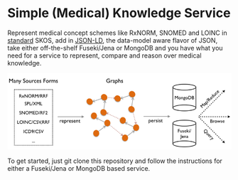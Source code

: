 # Simple (Medical) Knowledge Service

Represent medical concept schemes like RxNORM, SNOMED and LOINC in [standard](http://www.w3.org/TR/skos-primer/) SKOS, add in [JSON-LD](http://www.w3.org/TR/json-ld/), the data-model aware flavor of JSON, take either off-the-shelf Fuseki/Jena or MongoDB and you have what you need for a service to represent, compare and reason over medical knowledge.

![SKS Pieces Diagram](/imgs/sks-flows.png?raw=true)

To get started, just git clone this repository and follow the instructions for either a Fuseki/Jena or MongoDB based service. 
